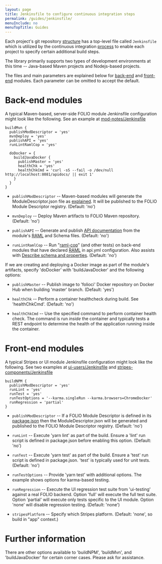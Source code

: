 ```yaml
---
layout: page
title: Jenkinsfile to configure continuous integration steps
permalink: /guides/jenkinsfile/
menuInclude: no
menuTopTitle: Guides
---
```


Each project's git repository [structure](/guides/commence-a-module/) has a top-level file called `Jenkinsfile`
which is utilized by the continuous integration [process](/guides/automation/#jenkins)
to enable each project to specify certain additional build steps.

The library primarily supports two types
of development environments at this time -- Java-based Maven projects and Nodejs-based projects.

The files and main parameters are explained below for
[back-end](#back-end-modules) and [front-end](#front-end-modules) modules.
Each parameter can be omitted to accept the default.

# Back-end modules

A typical Maven-based, server-side FOLIO module Jenkinsfile configuration might look like
the following.
See an example at
[mod-notes/Jenkinsfile](https://github.com/folio-org/mod-notes/blob/master/Jenkinsfile)

```
buildMvn {
  publishModDescriptor = 'yes'
  mvnDeploy = 'yes'
  publishAPI = 'yes'
  runLintRamlCop = 'yes'

  doDocker = {
    buildJavaDocker {
      publishMaster = 'yes'
      healthChk = 'yes'
      healthChkCmd = 'curl -sS --fail -o /dev/null http://localhost:8081/apidocs/ || exit 1'
    }
  }
}
```

* `publishModDescriptor` -- Maven-based modules will generate the ModuleDescriptor.json file as
[explained](/guides/commence-a-module/#back-end-descriptors).
It will be published to the FOLIO Module Descriptor registry.
(Default: 'no')

* `mvnDeploy` -- Deploy Maven artifacts to FOLIO Maven repository.
(Default: 'no')

* `publishAPI` -- Generate and publish [API documentation](/reference/api/) from the module's
[RAML](/guides/commence-a-module/#back-end-ramls) and Schema files.
(Default: 'no')

* `runLintRamlCop` -- Run "[raml-cop](/guides/raml-cop/)" (and other tests) on back-end modules that have declared [RAML](/guides/commence-a-module/#back-end-ramls) in api.yml configuration.
Also assists with [Describe schema and properties](/guides/describe-schema/).
(Default: 'no')

If we are creating and deploying a Docker image as part of the module's artifacts, specify
'doDocker' with 'buildJavaDocker' and the following options:

* `publishMaster` -- Publish image to 'folioci' Docker repository on Docker Hub when building
'master' branch.
(Default: 'yes')

* `healthChk` -- Perform a container healthcheck during build.  See 'healthChkCmd'.
(Default: 'no')

* `healthChkCmd` -- Use the specified command to perform container health check.   The
command is run *inside* the container and typically tests a REST endpoint to determine the
health of the application running inside the container.

# Front-end modules

A typical Stripes or UI module Jenkinsfile configuration might look like the following.
See two examples at
[ui-users/Jenkinsfile](https://github.com/folio-org/ui-users/blob/master/Jenkinsfile)
and
[stripes-components/Jenkinsfile](https://github.com/folio-org/stripes-components/blob/master/Jenkinsfile)

```
buildNPM {
  publishModDescriptor = 'yes'
  runLint = 'yes'
  runTest = 'yes'
  runTestOptions = '--karma.singleRun --karma.browsers=ChromeDocker'
  runRegression = 'partial'
}
```

* `publishModDescriptor` -- If a FOLIO Module Descriptor is defined in its [package.json](/guides/commence-a-module/#front-end-packagejson)
then the ModuleDescriptor.json will be generated and published to the FOLIO Module Descriptor registry.
(Default: 'no')

* `runLint` -- Execute 'yarn lint' as part of the build.  Ensure a 'lint' run script is
defined in package.json before enabling this option.
(Default: 'no')

* `runTest` -- Execute 'yarn test' as part of the build.  Ensure a 'test' run script is
defined in package.json.  'test' is typically used for unit tests.
(Default: 'no')

* `runTestOptions` -- Provide 'yarn test' with additional options.
The example shows options for karma-based testing.

* `runRegression` -- Execute the UI regression test suite from 'ui-testing' against a real
FOLIO backend. Option 'full' will execute the full test suite. Option 'partial' will execute only tests
specific to the UI module. Option 'none' will disable regression testing.
(Default: 'none')

* `stripesPlatform` -- Specify which Stripes platform.
(Default: 'none', so build in "app" context.)

# Further information

There are other options available to 'buildNPM', 'buildMvn', and 'buildJavaDocker' for certain
corner cases. Please ask for assistance.

